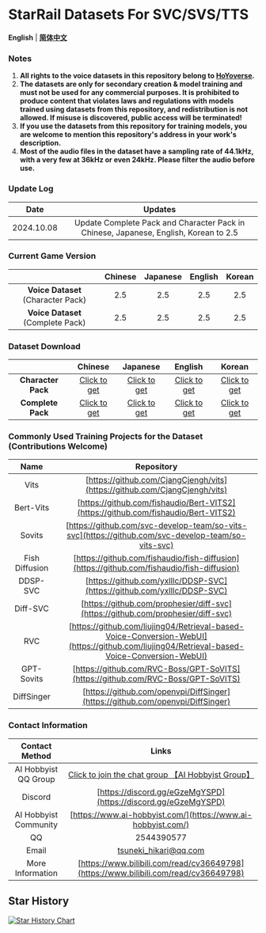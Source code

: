 # StarRail Datasets For SVC/SVS/TTS

**English** | [**简体中文**](./README_CN.md)

### Notes

1. **All rights to the voice datasets in this repository belong to [HoYoverse](https://www.hoyoverse.com/).**
2. **The datasets are only for secondary creation & model training and must not be used for any commercial purposes. It is prohibited to produce content that violates laws and regulations with models trained using datasets from this repository, and redistribution is not allowed. If misuse is discovered, public access will be terminated!**
3. **If you use the datasets from this repository for training models, you are welcome to mention this repository's address in your work's description.**
4. **Most of the audio files in the dataset have a sampling rate of 44.1kHz, with a very few at 36kHz or even 24kHz. Please filter the audio before use.**

### Update Log

|          Date           |                           Updates                            |
| :---------------------: | :----------------------------------------------------------: |
|       2024.10.08       |     Update Complete Pack and Character Pack in Chinese, Japanese, English, Korean to 2.5 |

### Current Game Version

|                                    | Chinese | Japanese | English | Korean |
| :--------------------------------: | :-----: | :------: | :-----: | :----: |
| **Voice Dataset** (Character Pack) |   2.5   |   2.5    |   2.5   |  2.5   |
| **Voice Dataset** (Complete Pack)  |   2.5  |   2.5    |   2.5   |  2.5   |

### Dataset Download

|                    |                           Chinese                            |                           Japanese                           |                           English                            |                            Korean                            |
| :----------------: | :----------------------------------------------------------: | :----------------------------------------------------------: | :----------------------------------------------------------: | :----------------------------------------------------------: |
| **Character Pack** | [Click to get](https://pan.ai-hobbyist.com/GL/StarRail%20Datasets/%E4%B8%AD%E6%96%87%20-%20Chinese) | [Click to get](https://pan.ai-hobbyist.com/GL/StarRail%20Datasets/%E6%97%A5%E8%AF%AD%20-%20Japanese) | [Click to get](https://pan.ai-hobbyist.com/GL/StarRail%20Datasets/%E8%8B%B1%E8%AF%AD%20-%20English) | [Click to get](https://pan.ai-hobbyist.com/GL/StarRail%20Datasets/%E9%9F%A9%E8%AF%AD%20-%20Korean) |
| **Complete Pack**  | [Click to get](https://modelscope.cn/datasets/aihobbyist/StarRail_Dataset/resolve/master/StarRail2.5_CN.7z) | [Click to get](https://modelscope.cn/datasets/aihobbyist/StarRail_Dataset/resolve/master/StarRail2.5_JP.7z) | [Click to get](https://modelscope.cn/datasets/aihobbyist/StarRail_Dataset/resolve/master/StarRail2.5_EN.7z) | [Click to get](https://modelscope.cn/datasets/aihobbyist/StarRail_Dataset/resolve/master/StarRail2.5_KR.7z) |

### Commonly Used Training Projects for the Dataset (Contributions Welcome)

|      Name      |                          Repository                          |
| :------------: | :----------------------------------------------------------: |
|      Vits      | [https://github.com/CjangCjengh/vits](https://github.com/CjangCjengh/vits) |
|   Bert-Vits    | [https://github.com/fishaudio/Bert-VITS2](https://github.com/fishaudio/Bert-VITS2) |
|     Sovits     | [https://github.com/svc-develop-team/so-vits-svc](https://github.com/svc-develop-team/so-vits-svc) |
| Fish Diffusion | [https://github.com/fishaudio/fish-diffusion](https://github.com/fishaudio/fish-diffusion) |
|    DDSP-SVC    | [https://github.com/yxlllc/DDSP-SVC](https://github.com/yxlllc/DDSP-SVC) |
|    Diff-SVC    | [https://github.com/prophesier/diff-svc](https://github.com/prophesier/diff-svc) |
|      RVC       | [https://github.com/liujing04/Retrieval-based-Voice-Conversion-WebUI](https://github.com/liujing04/Retrieval-based-Voice-Conversion-WebUI) |
|   GPT-Sovits   | [https://github.com/RVC-Boss/GPT-SoVITS](https://github.com/RVC-Boss/GPT-SoVITS) |
|   DiffSinger   | [https://github.com/openvpi/DiffSinger](https://github.com/openvpi/DiffSinger) |

### Contact Information

|     Contact Method     |                            Links                             |
| :--------------------: | :----------------------------------------------------------: |
|  AI Hobbyist QQ Group  | [Click to join the chat group 【AI Hobbyist Group】](https://qm.qq.com/q/XrzbluTUAs) |
| Discord | [https://discord.gg/eGzeMgYSPD](https://discord.gg/eGzeMgYSPD) |
| AI Hobbyist Community  | [https://www.ai-hobbyist.com/](https://www.ai-hobbyist.com/) |
|           QQ           |                          2544390577                          |
|         Email          |                    tsuneki_hikari@qq.com                     |
|    More Information    | [https://www.bilibili.com/read/cv36649798](https://www.bilibili.com/read/cv36649798) |

## Star History

[![Star History Chart](https://api.star-history.com/svg?repos=AI-Hobbyist/StarRail_Datasets&type=Date)](https://star-history.com/#AI-Hobbyist/StarRail_Datasets&Date)